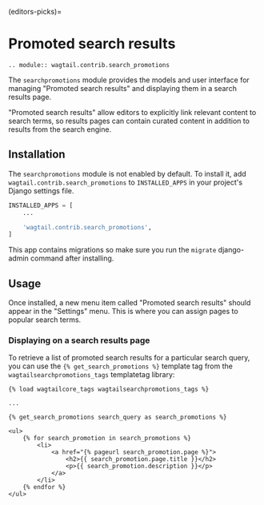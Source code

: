 (editors-picks)=

# Promoted search results

```{eval-rst}
.. module:: wagtail.contrib.search_promotions
```

The `searchpromotions` module provides the models and user interface for managing "Promoted search results" and displaying them in a search results page.

"Promoted search results" allow editors to explicitly link relevant content to search terms, so results pages can contain curated content in addition to results from the search engine.

## Installation

The `searchpromotions` module is not enabled by default. To install it, add `wagtail.contrib.search_promotions` to `INSTALLED_APPS` in your project's Django settings file.

```python
INSTALLED_APPS = [
    ...

    'wagtail.contrib.search_promotions',
]
```

This app contains migrations so make sure you run the `migrate` django-admin command after installing.

## Usage

Once installed, a new menu item called "Promoted search results" should appear in the "Settings" menu. This is where you can assign pages to popular search terms.

### Displaying on a search results page

To retrieve a list of promoted search results for a particular search query, you can use the `{% get_search_promotions %}` template tag from the `wagtailsearchpromotions_tags` templatetag library:

```html+django
{% load wagtailcore_tags wagtailsearchpromotions_tags %}

...

{% get_search_promotions search_query as search_promotions %}

<ul>
    {% for search_promotion in search_promotions %}
        <li>
            <a href="{% pageurl search_promotion.page %}">
                <h2>{{ search_promotion.page.title }}</h2>
                <p>{{ search_promotion.description }}</p>
            </a>
        </li>
    {% endfor %}
</ul>
```
